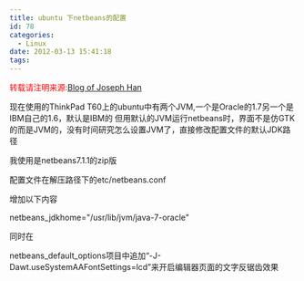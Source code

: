 ```yaml
---
title: ubuntu 下netbeans的配置
id: 78
categories:
  - Linux
date: 2012-03-13 15:41:18
tags:
---
```


<span style="color: #ff0000;">转载请注明来源:</span>[Blog of Joseph Han](../ "Blog of Joseph Han")

现在使用的ThinkPad T60上的ubuntu中有两个JVM,一个是Oracle的1.7另一个是IBM自己的1.6，默认是IBM的
但用默认的JVM运行netbeans时，界面不是仿GTK的而是JVM的，没有时间研究怎么设置JVM了，直接修改配置文件的默认JDK路径

我使用是netbeans7.1.1的zip版

配置文件在解压路径下的etc/netbeans.conf

增加以下内容

netbeans_jdkhome="/usr/lib/jvm/java-7-oracle"

同时在

netbeans_default_options项目中追加“-J-Dawt.useSystemAAFontSettings=lcd”来开启编辑器页面的文字反锯齿效果

&nbsp;

&nbsp;